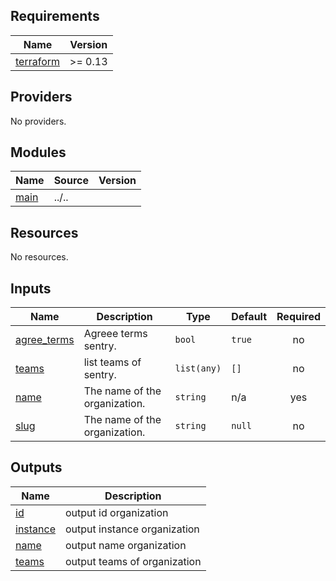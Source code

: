 <!-- BEGIN_TF_DOCS -->
## Requirements

| Name | Version |
|------|---------|
| <a name="requirement_terraform"></a> [terraform](#requirement\_terraform) | >= 0.13 |

## Providers

No providers.

## Modules

| Name | Source | Version |
|------|--------|---------|
| <a name="module_main"></a> [main](#module\_main) | ../.. |  |

## Resources

No resources.

## Inputs

| Name | Description | Type | Default | Required |
|------|-------------|------|---------|:--------:|
| <a name="input_agree_terms"></a> [agree\_terms](#input\_agree\_terms) | Agreee terms sentry. | `bool` | `true` | no |
| <a name="input_teams"></a> [teams](#input\_teams) | list teams of sentry. | `list(any)` | `[]` | no |
| <a name="input_name"></a> [name](#input\_name) | The name of the organization. | `string` | n/a | yes |
| <a name="input_slug"></a> [slug](#input\_slug) | The name of the organization. | `string` | `null` | no |

## Outputs

| Name | Description |
|------|-------------|
| <a name="output_id"></a> [id](#output\_id) | output id organization |
| <a name="output_instance"></a> [instance](#output\_instance) | output instance organization |
| <a name="output_name"></a> [name](#output\_name) | output name organization |
| <a name="output_teams"></a> [teams](#output\_teams) | output teams of organization |
<!-- END_TF_DOCS -->